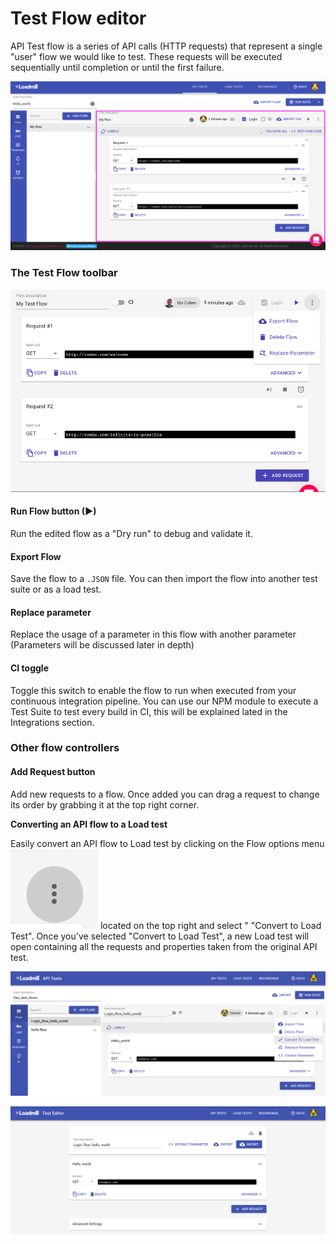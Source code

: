 # Test Flow editor

API Test flow is a series of API calls \(HTTP requests\) that represent a single "user" flow we would like to test. These requests will be executed sequentially until completion or until the first failure.

![Test Flow editor section](../../.gitbook/assets/testsute_flow.png)

### The Test Flow toolbar

![](../../.gitbook/assets/image%20%2812%29.png)

#### **Run Flow button** \(▶\)

Run the edited flow as a "Dry run" to debug and validate it.

#### **Export Flow**

Save the flow to a `.JSON` file. You can then import the flow into another test suite or as a load test.

#### **Replace parameter**

Replace the usage of a parameter in this flow with another parameter \(Parameters will be discussed later in depth\) 

#### **CI toggle**

Toggle this switch to enable the flow to run when executed from your continuous integration pipeline. You can use our NPM module to execute a Test Suite to test every build in CI, this will be explained lated in the Integrations section.

### Other flow controllers

#### **Add Request button**

Add new requests to a flow. Once added you can drag a request to change its order by grabbing it at the top right corner. 

**Converting an API flow to a Load test**

Easily convert an API flow to Load test by clicking on the Flow options menu ![](../../.gitbook/assets/screen-shot-2020-02-03-at-12.12.19-pm.png) located on the top right and select " "Convert to Load Test". Once you've selected "Convert to Load Test", a new Load test will open containing all the requests and properties taken from the original API test.

![Select &quot;Convert To Load Test&quot; in the flow&apos;s options menu](../../.gitbook/assets/assets_-lhdbundi3wpd9vsolzu_-m-9ve8pnpzqxg6k-l5h_-m-9yr0z6kwxn_zozw4h_screen-shot-2020-02-03-at-12.16.25-pm.png)

![The newly created Load Test from the API flow](../../.gitbook/assets/screen-shot-2020-02-03-at-12.16.40-pm.png)

